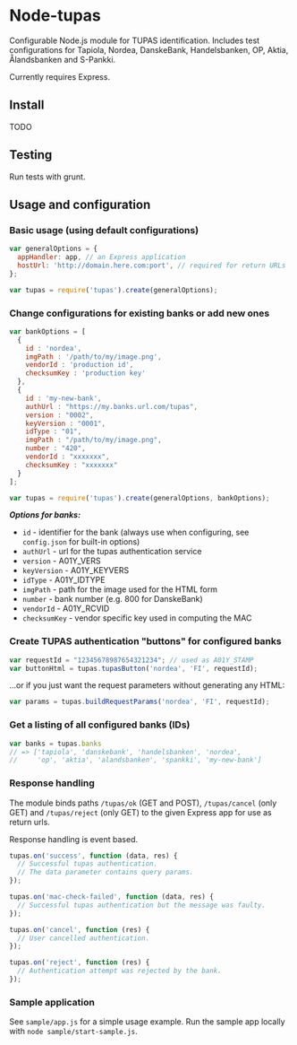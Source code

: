 # Node-tupas

Configurable Node.js module for TUPAS identification. Includes test
configurations for Tapiola, Nordea, DanskeBank, Handelsbanken, OP,
Aktia, Ålandsbanken and S-Pankki.

Currently requires Express.

## Install

TODO

## Testing

Run tests with grunt.

## Usage and configuration

### Basic usage (using default configurations)

```javascript
var generalOptions = {
  appHandler: app, // an Express application
  hostUrl: 'http://domain.here.com:port', // required for return URLs
};

var tupas = require('tupas').create(generalOptions);
```

### Change configurations for existing banks or add new ones

```javascript
var bankOptions = [
  {
    id : 'nordea',
    imgPath : '/path/to/my/image.png',
    vendorId : 'production id',
    checksumKey : 'production key'
  },
  {
    id : 'my-new-bank',
    authUrl : "https://my.banks.url.com/tupas",
    version : "0002",
    keyVersion : "0001",
    idType : "01",
    imgPath : "/path/to/my/image.png",
    number : "420",
    vendorId : "xxxxxxx",
    checksumKey : "xxxxxxx"
  }
];

var tupas = require('tupas').create(generalOptions, bankOptions);
```

***Options for banks:***

- `id` - identifier for the bank (always use when configuring, see `config.json` for built-in options)
- `authUrl` - url for the tupas authentication service
- `version` - A01Y_VERS
- `keyVersion` - A01Y_KEYVERS
- `idType` - A01Y_IDTYPE
- `imgPath` - path for the image used for the HTML form
- `number` - bank number (e.g. 800 for DanskeBank)
- `vendorId` - A01Y_RCVID
- `checksumKey` - vendor specific key used in computing the MAC

### Create TUPAS authentication "buttons" for configured banks

```javascript
var requestId = "12345678987654321234"; // used as A01Y_STAMP
var buttonHtml = tupas.tupasButton('nordea', 'FI', requestId);
```

...or if you just want the request parameters without generating any HTML:

```javascript
var params = tupas.buildRequestParams('nordea', 'FI', requestId);
```

### Get a listing of all configured banks (IDs)

```javascript
var banks = tupas.banks
// => ['tapiola', 'danskebank', 'handelsbanken', 'nordea',
//     'op', 'aktia', 'alandsbanken', 'spankki', 'my-new-bank']
```

### Response handling

The module binds paths `/tupas/ok` (GET and POST), `/tupas/cancel` (only GET)
and `/tupas/reject` (only GET) to the given Express app for use as return urls.

Response handling is event based.
```javascript
tupas.on('success', function (data, res) {
  // Successful tupas authentication.
  // The data parameter contains query params.
});

tupas.on('mac-check-failed', function (data, res) {
  // Successful tupas authentication but the message was faulty.
});

tupas.on('cancel', function (res) {
  // User cancelled authentication.
});

tupas.on('reject', function (res) {
  // Authentication attempt was rejected by the bank.
});
```

### Sample application

See `sample/app.js` for a simple usage example. Run the
sample app locally with `node sample/start-sample.js`.

